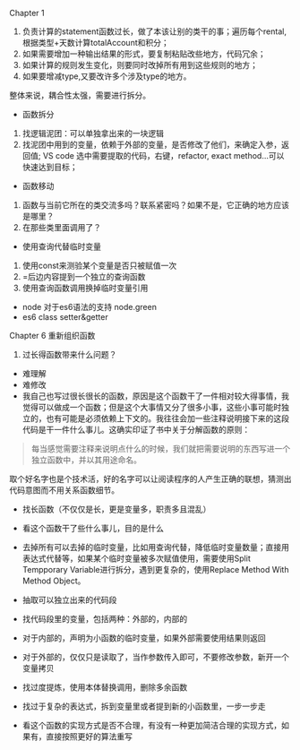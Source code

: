 Chapter 1
1. 负责计算的statement函数过长，做了本该让别的类干的事；遍历每个rental, 根据类型+天数计算totalAccount和积分；
2. 如果需要增加一种输出结果的形式，要复制粘贴改些地方，代码冗余；
3. 如果计算的规则发生变化，则要同时改掉所有用到这些规则的地方；
4. 如果要增减type,又要改许多个涉及type的地方。

整体来说，耦合性太强，需要进行拆分。
- 函数拆分
1. 找逻辑泥团：可以单独拿出来的一块逻辑
2. 找泥团中用到的变量，依赖于外部的变量，是否修改了他们，来确定入参，返回值;
VS code 选中需要提取的代码，右键，refactor, exact method...可以快速达到目标；

- 函数移动
1. 函数与当前它所在的类交流多吗？联系紧密吗？如果不是，它正确的地方应该是哪里？
2. 在那些类里面调用了？

- 使用查询代替临时变量
1. 使用const来测验某个变量是否只被赋值一次
2. =后边内容提到一个独立的查询函数
3. 使用查询函数调用换掉临时变量引用

- node 对于es6语法的支持 node.green
- es6 class setter&getter

Chapter 6 重新组织函数
1. 过长得函数带来什么问题？
- 难理解
- 难修改
- 我自己也写过很长很长的函数，原因是这个函数干了一件相对较大得事情，我觉得可以做成一个函数；但是这个大事情又分了很多小事，这些小事可能时独立的，也有可能是必须依赖上下文的。我往往会加一些注释说明接下来的这段代码是干一件什么事儿。这确实印证了书中关于分解函数的原则：
> 每当感觉需要注释来说明点什么的时候，我们就把需要说明的东西写进一个独立函数中，并以其用途命名。

取个好名字也是个技术活，好的名字可以让阅读程序的人产生正确的联想，猜测出代码意图而不用关系函数细节。

- 找长函数（不仅仅是长，更是变量多，职责多且混乱）
- 看这个函数干了些什么事儿，目的是什么
- 去掉所有可以去掉的临时变量，比如用查询代替，降低临时变量数量；直接用表达式代替等，如果某个临时变量被多次赋值使用，需要使用Split Tempporary Variable进行拆分，遇到更复杂的，使用Replace Method With Method Object。
- 抽取可以独立出来的代码段
- 找代码段里的变量，包括两种：外部的，内部的
- 对于内部的，声明为小函数的临时变量，如果外部需要使用结果则返回
- 对于外部的，仅仅只是读取了，当作参数传入即可，不要修改参数，新开一个变量拷贝

- 找过度提炼，使用本体替换调用，删除多余函数
- 找过于复杂的表达式，拆到变量里或者提到新的小函数里，一步一步走
- 看这个函数的实现方式是否不合理，有没有一种更加简洁合理的实现方式，如果有，直接按照更好的算法重写

